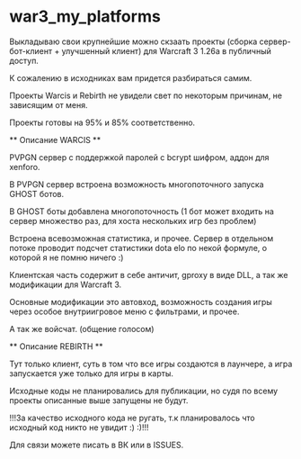 # war3_my_platforms

Выкладываю свои крупнейшие можно скзаать проекты (сборка сервер-бот-клиент + улучшенный клиент) для Warcraft 3 1.26a в публичный доступ. 

К сожалению в исходниках вам придется разбираться самим.

Проекты Warcis и Rebirth не увидели свет по некоторым причинам, не зависящим от меня.

Проекты готовы на 95% и 85% соответственно.



** Описание WARCIS **


PVPGN сервер с поддержкой паролей с bcrypt шифром, аддон для xenforo.

В PVPGN сервер встроена возможность многопоточного запуска GHOST ботов.

В GHOST боты добавлена многопоточность (1 бот может входить на сервер множество раз, для хоста нескольких игр без проблем)

Встроена всевозможная статистика, и прочее. Сервер в отдельном потоке проводит подсчет статистики dota elo по некой формуле, о которой я не помню ничего :)

Клиентская часть содержит в себе античит, gproxy в виде DLL, а так же модификации для Warcraft 3.

Основные модификации это автовход, возможность создания игры через особое внутриигровое меню с фильтрами, и прочее.

А так же войсчат. (общение голосом)


** Описание REBIRTH **

Тут только клиент, суть в том что все игры создаются в лаунчере, а игра запускается уже только для игры в карты.



Исходные коды не планировались для публикации, но судя по всему проекты описанные выше запущены не будут.

!!!За качество исходного кода не ругать, т.к планировалось что исходный код никто не увидит :) :)!!!

Для связи можете писать в ВК или в ISSUES.
